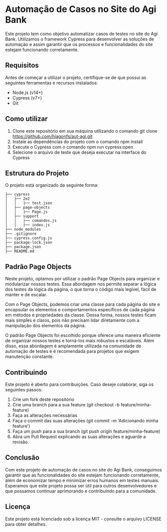 # Automação de Casos no Site do Agi Bank
Este projeto tem como objetivo automatizar casos de testes no site do Agi Bank. Utilizamos o framework Cypress para desenvolver as soluções de automação e assim garantir que os processos e funcionalidades do site estejam funcionando corretamente.

## Requisitos
Antes de começar a utilizar o projeto, certifique-se de que possui as seguintes ferramentas e recursos instalados:

- Node.js (v14+)
- Cypress (v7+)
- Git

## Como utilizar
1. Clone este repositório em sua máquina utilizando o comando git clone https://github.com/hiagonfs/aut-agi.git
2. Instale as dependências do projeto com o comando npm install
3. Execute o Cypress com o comando npm run cypress:open
4. Selecione o arquivo de teste que deseja executar na interface do Cypress

## Estrutura do Projeto

O projeto está organizado da seguinte forma:
```
├── cypress
│   ├── 2e2
│   │   ├── test.json
│   ├── page-objects
│   │   ├── Page.js
│   ├── support
│   │   ├── comandos.js
│   │   ├── index.js
├── node_modules
├── .gitignore
├── cypress.config.js
├── package-lock.json
├── package.json
├── README.md
```
## Padrão Page Objects

Neste projeto, optamos por utilizar o padrão Page Objects para organizar e modularizar nossos testes. Essa abordagem nos permite separar a lógica dos testes da lógica da página, o que torna o código mais legível, fácil de manter e de escalar.

Com o Page Objects, podemos criar uma classe para cada página do site e encapsular os elementos e comportamentos específicos de cada página em métodos e propriedades da classe. Dessa forma, nossos testes ficam mais simples e claros, pois não precisam lidar diretamente com a manipulação dos elementos da página.

O padrão Page Objects foi escolhido porque oferece uma maneira eficiente de organizar nossos testes e torná-los mais robustos e escaláveis. Além disso, essa abordagem é amplamente utilizada na comunidade de automação de testes e é recomendada para projetos que exigem manutenção constante.

## Contribuindo
Este projeto é aberto para contribuições. Caso deseje colaborar, siga os seguintes passos:

1. Crie um fork deste repositório
2. Crie uma branch para a sua feature (git checkout -b feature/minha-feature)
3. Faça as alterações necessárias
4. Faça o commit das suas alterações (git commit -m 'Adicionando minha feature')
5. Faça um push para a sua branch (git push origin feature/minha-feature)
6. Abra um Pull Request explicando as suas alterações e aguarde a revisão.

## Conclusão

Com este projeto de automação de casos no site do Agi Bank, conseguimos garantir que as funcionalidades do site estejam funcionando corretamente, além de economizar tempo e minimizar erros humanos em testes manuais. Esperamos que este projeto possa ser útil para outros desenvolvedores e que possamos continuar aprimorando e contribuindo para a comunidade.

## Licença
Este projeto está licenciado sob a licença MIT - consulte o arquivo LICENSE para obter detalhes.
